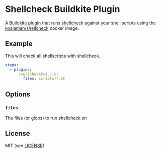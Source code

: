 # Shellcheck Buildkite Plugin

A [Buildkite plugin](https://buildkite.com/docs/agent/v3/plugins) that runs [shellcheck](https://github.com/koalaman/shellcheck) against your shell scripts using the [koalaman/shellcheck](https://hub.docker.com/r/koalaman/shellcheck/) docker image.

## Example

This will check all shellscripts with shellcheck.

```yml
steps:
  - plugins:
      shellcheck#v1.1.0:
        files: scripts/*.sh
```

## Options

### `files`

The files (or globs) to run shellcheck on

## License

MIT (see [LICENSE](LICENSE))

